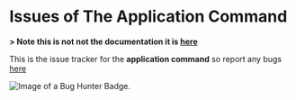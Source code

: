 # Issues of The Application Command
__> **Note this is not not the documentation it is [here](https://anime-oni.gitbook.io/bg-tutorial/)**__

This is the issue tracker for the **application command** so report any bugs [here](https://github.com/anime-oni/application-issues/issues) 

![Image of a Bug Hunter Badge.](https://www.google.com/url?sa=i&url=https%3A%2F%2Fsupport.discord.com%2Fhc%2Fen-us%2Fcommunity%2Fposts%2F8892925364503-A-new-badge-for-Discord-Bug-Hunter&psig=AOvVaw0L0VmvI8XmMopZZN6LFvX4&ust=1714752909618000&source=images&cd=vfe&opi=89978449&ved=0CBIQjRxqFwoTCIiS_8au74UDFQAAAAAdAAAAABAR)
